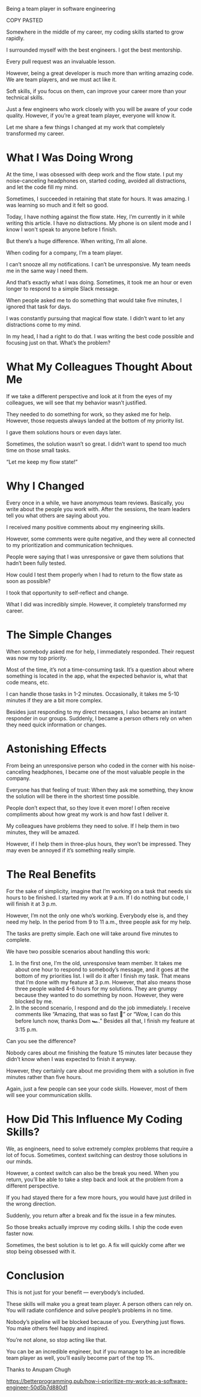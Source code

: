 Being a team player in software engineering


COPY PASTED

Somewhere in the middle of my career, my coding skills started to grow rapidly.

I surrounded myself with the best engineers. I got the best mentorship.

Every pull request was an invaluable lesson.

However, being a great developer is much more than writing amazing code. We are team players, and we must act like it.

Soft skills, if you focus on them, can improve your career more than your technical skills.

Just a few engineers who work closely with you will be aware of your code quality. However, if you’re a great team player, everyone will know it.

Let me share a few things I changed at my work that completely transformed my career.

# What I Was Doing Wrong

At the time, I was obsessed with deep work and the flow state. I put my noise-canceling headphones on, started coding, avoided all distractions, and let the code fill my mind.

Sometimes, I succeeded in retaining that state for hours. It was amazing. I was learning so much and it felt so good.

Today, I have nothing against the flow state. Hey, I’m currently in it while writing this article. I have no distractions. My phone is on silent mode and I know I won't speak to anyone before I finish.

But there’s a huge difference. When writing, I’m all alone.

When coding for a company, I’m a team player.

I can’t snooze all my notifications. I can’t be unresponsive. My team needs me in the same way I need them.

And that’s exactly what I was doing. Sometimes, it took me an hour or even longer to respond to a simple Slack message.

When people asked me to do something that would take five minutes, I ignored that task for days.

I was constantly pursuing that magical flow state. I didn’t want to let any distractions come to my mind.

In my head, I had a right to do that. I was writing the best code possible and focusing just on that. What’s the problem?

# What My Colleagues Thought About Me

If we take a different perspective and look at it from the eyes of my colleagues, we will see that my behavior wasn’t justified.

They needed to do something for work, so they asked me for help. However, those requests always landed at the bottom of my priority list.

I gave them solutions hours or even days later.

Sometimes, the solution wasn’t so great. I didn’t want to spend too much time on those small tasks.

“Let me keep my flow state!”

# Why I Changed

Every once in a while, we have anonymous team reviews. Basically, you write about the people you work with. After the sessions, the team leaders tell you what others are saying about you.

I received many positive comments about my engineering skills.

However, some comments were quite negative, and they were all connected to my prioritization and communication techniques.

People were saying that I was unresponsive or gave them solutions that hadn’t been fully tested.

How could I test them properly when I had to return to the flow state as soon as possible?

I took that opportunity to self-reflect and change.

What I did was incredibly simple. However, it completely transformed my career.

# The Simple Changes

When somebody asked me for help, I immediately responded. Their request was now my top priority.

Most of the time, it’s not a time-consuming task. It’s a question about where something is located in the app, what the expected behavior is, what that code means, etc.

I can handle those tasks in 1-2 minutes. Occasionally, it takes me 5-10 minutes if they are a bit more complex.

Besides just responding to my direct messages, I also became an instant responder in our groups. Suddenly, I became a person others rely on when they need quick information or changes.

# Astonishing Effects

From being an unresponsive person who coded in the corner with his noise-canceling headphones, I became one of the most valuable people in the company.

Everyone has that feeling of trust: When they ask me something, they know the solution will be there in the shortest time possible.

People don’t expect that, so they love it even more! I often receive compliments about how great my work is and how fast I deliver it.

My colleagues have problems they need to solve. If I help them in two minutes, they will be amazed.

However, if I help them in three-plus hours, they won’t be impressed. They may even be annoyed if it’s something really simple.

# The Real Benefits

For the sake of simplicity, imagine that I’m working on a task that needs six hours to be finished. I started my work at 9 a.m. If I do nothing but code, I will finish it at 3 p.m.

However, I’m not the only one who’s working. Everybody else is, and they need my help. In the period from 9 to 11 a.m., three people ask for my help.

The tasks are pretty simple. Each one will take around five minutes to complete.

We have two possible scenarios about handling this work:

1.  In the first one, I’m the old, unresponsive team member. It takes me about one hour to respond to somebody’s message, and it goes at the bottom of my priorities list. I will do it after I finish my task. That means that I’m done with my feature at 3 p.m. However, that also means those three people waited 4-6 hours for my solutions. They are grumpy because they wanted to do something by noon. However, they were blocked by me.
2.  In the second scenario, I respond and do the job immediately. I receive comments like “Amazing, that was so fast 🚀” or “Wow, I can do this before lunch now, thanks Dom 🏎.” Besides all that, I finish my feature at 3:15 p.m.

Can you see the difference?

Nobody cares about me finishing the feature 15 minutes later because they didn’t know when I was expected to finish it anyway.

However, they certainly care about me providing them with a solution in five minutes rather than five hours.

Again, just a few people can see your code skills. However, most of them will see your communication skills.

# How Did This Influence My Coding Skills?

We, as engineers, need to solve extremely complex problems that require a lot of focus. Sometimes, context switching can destroy those solutions in our minds.

However, a context switch can also be the break you need. When you return, you’ll be able to take a step back and look at the problem from a different perspective.

If you had stayed there for a few more hours, you would have just drilled in the wrong direction.

Suddenly, you return after a break and fix the issue in a few minutes.

So those breaks actually improve my coding skills. I ship the code even faster now.

Sometimes, the best solution is to let go. A fix will quickly come after we stop being obsessed with it.

# Conclusion

This is not just for your benefit — everybody’s included.

These skills will make you a great team player. A person others can rely on. You will radiate confidence and solve people’s problems in no time.

Nobody’s pipeline will be blocked because of you. Everything just flows. You make others feel happy and inspired.

You’re not alone, so stop acting like that.

You can be an incredible engineer, but if you manage to be an incredible team player as well, you’ll easily become part of the top 1%.

Thanks to Anupam Chugh




https://betterprogramming.pub/how-i-prioritize-my-work-as-a-software-engineer-50d5b7d880d1